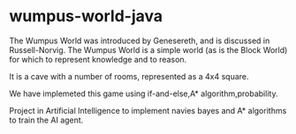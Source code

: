 # wumpus-world-java

The Wumpus World was introduced by Genesereth, and is discussed in Russell-Norvig. The Wumpus World is a simple world (as is the Block World) for which to represent knowledge and to reason.

It is a cave with a number of rooms, represented as a 4x4 square.

We have implemeted this game using if-and-else,A* algorithm,probability.

Project in Artificial Intelligence to implement navies bayes and A* algorithms to train the AI agent.
